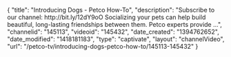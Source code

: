 {
    "title": "Introducing Dogs - Petco How-To",
    "description": "Subscribe to our channel: http:\/\/bit.ly\/12dY9oO Socializing your pets can help build beautiful, long-lasting friendships between them. Petco experts provide ...",
    "channelid": "145113",
    "videoid": "145432",
    "date_created": "1394762652",
    "date_modified": "1418181183",
    "type": "captivate",
    "layout": "channelVideo",
    "url": "\/petco-tv\/introducing-dogs-petco-how-to\/145113-145432"
}